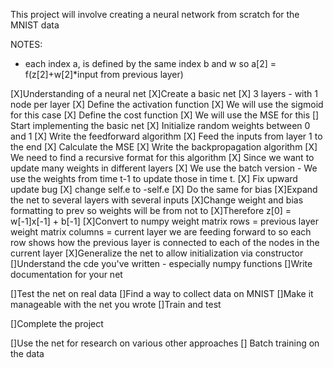 This project will involve creating a neural network from scratch for the MNIST data

NOTES:
- each index a, is defined by the same index b and w so a[2] = f(z[2]+w[2]*input from previous layer)

[X]Understanding of a neural net
[X]Create a basic net
    [X] 3 layers - with 1 node per layer
    [X] Define the activation function
        [X] We will use the sigmoid for this case
    [X] Define the cost function
        [X] We will use the MSE for this
    [] Start implementing the basic net
        [X] Initialize random weights between 0 and 1
        [X] Write the feedforward algorithm
            [X] Feed the inputs from layer 1 to the end
            [X] Calculate the MSE
        [X] Write the backpropagation algorithm
            [X] We need to find a recursive format for this algorithm
            [X] Since we want to update many weights in different layers
            [X] We use the batch version - We use the weights from time t-1 
                to update those in time t. 
            [X] Fix upward update bug
                [X] change self.e to -self.e
            [X] Do the same for bias
        [X]Expand the net to several layers with several inputs
            [X]Change weight and bias formatting to prev so weights will be from not to 
                [X]Therefore z[0] = w[-1]x[-1] + b[-1]
    [X]Convert to numpy
        weight matrix rows = previous layer
        weight matrix columns = current layer we are feeding forward to
        so each row shows how the previous layer is connected to each of the nodes in the current layer
    [X]Generalize the net to allow initialization via constructor
    []Understand the cde you've written - especially numpy functions
        []Write documentation for your net

[]Test the net on real data
    []Find a way to collect data on MNIST 
    []Make it manageable with the net you wrote
    []Train and test
    
[]Complete the project

[]Use the net for research on various other approaches
    [] Batch training on the data
